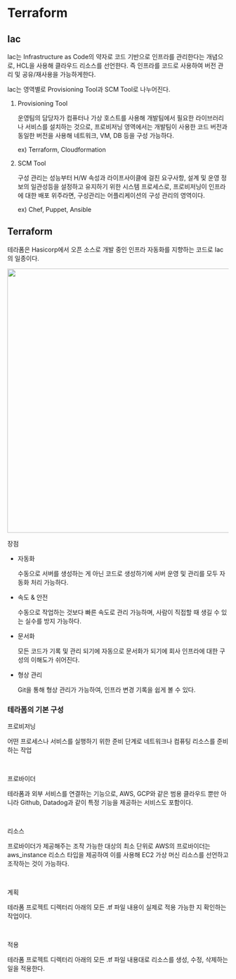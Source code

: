 # Terraform

## Iac

Iac는 Infrastructure as Code의 약자로 코드 기반으로 인프라를 관리한다는 개념으로, HCL을 사용해 클라우드 리소스를 선언한다. 즉 인프라를 코드로 사용하여 버전 관리 및 공유/재사용을 가능하게한다.

Iac는 영역별로 Provisioning Tool과 SCM Tool로 나누어진다.

1.  Provisioning Tool

    운영팀의 담당자가 컴퓨터나 가상 호스트를 사용해 개발팀에서 필요한 라이브러리나 서비스를 설치하는 것으로, 프로비저닝 영역에서는 개발팀이 사용한 코드 버전과 동일한 버전을 사용해 네트워크, VM, DB 등을 구성 가능하다.

    ex) Terraform, Cloudformation

2.  SCM Tool

    구성 관리는 성능부터 H/W 속성과 라이프사이클에 걸친 요구사항, 설계 및 운영 정보의 일관성등을 설정하고 유지하기 위한 시스템 프로세스로, 프로비저닝이 인프라에 대한 배포 위주라면, 구성관리는 어플리케이션의 구성 관리의 영역이다.

    ex) Chef, Puppet, Ansible

## Terraform

테라폼은 Hasicorp에서 오픈 소스로 개발 중인 인프라 자동화를 지향하는 코드로 Iac의 일종이다.

<img src="https://github.com/user-attachments/assets/c49c3c4e-190c-45fa-95f4-d43ead2a0b8d" width=600>

장점

- 자동화

  수동으로 서버를 생성하는 게 아닌 코드로 생성하기에 서버 운영 및 관리를 모두 자동화 처리 가능하다.

- 속도 & 안전

  수동으로 작업하는 것보다 빠른 속도로 관리 가능하며, 사람이 직접할 때 생길 수 있는 실수를 방지 가능하다.

- 문서화

  모든 코드가 기록 및 관리 되기에 자동으로 문서화가 되기에 회사 인프라에 대한 구성의 이해도가 쉬어진다.

- 형상 관리

  Git을 통해 형상 관리가 가능하여, 인프라 변경 기록을 쉽게 볼 수 있다.

### 테라폼의 기본 구성

프로비저닝

어떤 프로세스나 서비스를 실행하기 위한 준비 단계로 네트워크나 컴퓨팅 리소스를 준비하는 작업

<br />

프로바이더

테라폼과 외부 서비스를 연결하는 기능으로, AWS, GCP와 같은 범용 클라우드 뿐만 아니라 Github, Datadog과 같이 특정 기능을 제공하는 서비스도 포함이다.

<br />

리소스

프로바이더가 제공해주는 조작 가능한 대상의 최소 단위로 AWS의 프로바이더는 aws_instance 리소스 타입을 제공하여 이를 사용해 EC2 가상 머신 리소스를 선언하고 조작하는 것이 가능하다.

<br />

계획

테라폼 프로젝트 디렉터리 아래의 모든 .tf 파일 내용이 실제로 적용 가능한 지 확인하는 작업이다.

<br />

적용

테라폼 프로젝트 디렉터리 아래의 모든 .tf 파일 내용대로 리소스를 생성, 수정, 삭제하는 일을 적용한다.
